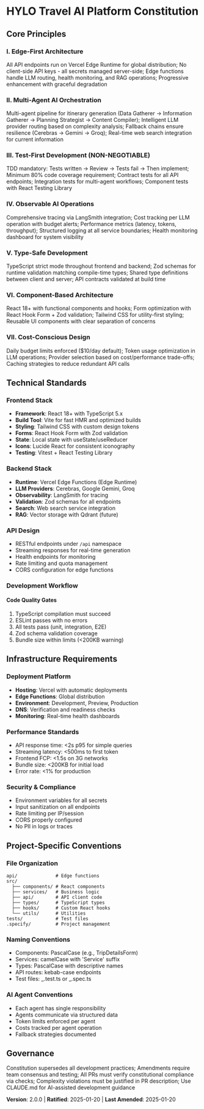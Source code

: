 # HYLO Travel AI Platform Constitution

## Core Principles

### I. Edge-First Architecture

All API endpoints run on Vercel Edge Runtime for global distribution; No client-side API keys - all secrets managed server-side; Edge functions handle LLM routing, health monitoring, and RAG operations; Progressive enhancement with graceful degradation

### II. Multi-Agent AI Orchestration

Multi-agent pipeline for itinerary generation (Data Gatherer → Information Gatherer → Planning Strategist → Content Compiler); Intelligent LLM provider routing based on complexity analysis; Fallback chains ensure resilience (Cerebras → Gemini → Groq); Real-time web search integration for current information

### III. Test-First Development (NON-NEGOTIABLE)

TDD mandatory: Tests written → Review → Tests fail → Then implement; Minimum 80% code coverage requirement; Contract tests for all API endpoints; Integration tests for multi-agent workflows; Component tests with React Testing Library

### IV. Observable AI Operations

Comprehensive tracing via LangSmith integration; Cost tracking per LLM operation with budget alerts; Performance metrics (latency, tokens, throughput); Structured logging at all service boundaries; Health monitoring dashboard for system visibility

### V. Type-Safe Development

TypeScript strict mode throughout frontend and backend; Zod schemas for runtime validation matching compile-time types; Shared type definitions between client and server; API contracts validated at build time

### VI. Component-Based Architecture

React 18+ with functional components and hooks; Form optimization with React Hook Form + Zod validation; Tailwind CSS for utility-first styling; Reusable UI components with clear separation of concerns

### VII. Cost-Conscious Design

Daily budget limits enforced ($10/day default); Token usage optimization in LLM operations; Provider selection based on cost/performance trade-offs; Caching strategies to reduce redundant API calls

## Technical Standards

### Frontend Stack

- **Framework**: React 18+ with TypeScript 5.x
- **Build Tool**: Vite for fast HMR and optimized builds
- **Styling**: Tailwind CSS with custom design tokens
- **Forms**: React Hook Form with Zod validation
- **State**: Local state with useState/useReducer
- **Icons**: Lucide React for consistent iconography
- **Testing**: Vitest + React Testing Library

### Backend Stack

- **Runtime**: Vercel Edge Functions (Edge Runtime)
- **LLM Providers**: Cerebras, Google Gemini, Groq
- **Observability**: LangSmith for tracing
- **Validation**: Zod schemas for all endpoints
- **Search**: Web search service integration
- **RAG**: Vector storage with Qdrant (future)

### API Design

- RESTful endpoints under `/api` namespace
- Streaming responses for real-time generation
- Health endpoints for monitoring
- Rate limiting and quota management
- CORS configuration for edge functions

### Development Workflow

#### Code Quality Gates

1. TypeScript compilation must succeed
2. ESLint passes with no errors
3. All tests pass (unit, integration, E2E)
4. Zod schema validation coverage
5. Bundle size within limits (<200KB warning)

## Infrastructure Requirements

### Deployment Platform

- **Hosting**: Vercel with automatic deployments
- **Edge Functions**: Global distribution
- **Environment**: Development, Preview, Production
- **DNS**: Verification and readiness checks
- **Monitoring**: Real-time health dashboards

### Performance Standards

- API response time: <2s p95 for simple queries
- Streaming latency: <500ms to first token
- Frontend FCP: <1.5s on 3G networks
- Bundle size: <200KB for initial load
- Error rate: <1% for production

### Security & Compliance

- Environment variables for all secrets
- Input sanitization on all endpoints
- Rate limiting per IP/session
- CORS properly configured
- No PII in logs or traces

## Project-Specific Conventions

### File Organization

```
api/              # Edge functions
src/
  ├── components/ # React components
  ├── services/   # Business logic
  ├── api/        # API client code
  ├── types/      # TypeScript types
  ├── hooks/      # Custom React hooks
  └── utils/      # Utilities
tests/            # Test files
.specify/         # Project management
```

### Naming Conventions

- Components: PascalCase (e.g., TripDetailsForm)
- Services: camelCase with 'Service' suffix
- Types: PascalCase with descriptive names
- API routes: kebab-case endpoints
- Test files: _.test.ts or _.spec.ts

### AI Agent Conventions

- Each agent has single responsibility
- Agents communicate via structured data
- Token limits enforced per agent
- Costs tracked per agent operation
- Fallback strategies documented

## Governance

Constitution supersedes all development practices; Amendments require team consensus and testing; All PRs must verify constitutional compliance via checks; Complexity violations must be justified in PR description; Use CLAUDE.md for AI-assisted development guidance

**Version**: 2.0.0 | **Ratified**: 2025-01-20 | **Last Amended**: 2025-01-20
